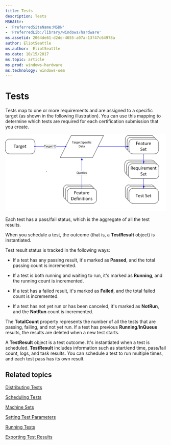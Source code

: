 ```yaml
---
title: Tests
description: Tests
MSHAttr:
- 'PreferredSiteName:MSDN'
- 'PreferredLib:/library/windows/hardware'
ms.assetid: 2064de61-d2de-4655-a07a-13f47c64978a
author: EliotSeattle
ms.author:  EliotSeattle
ms.date: 10/15/2017
ms.topic: article
ms.prod: windows-hardware
ms.technology: windows-oem
---
```


# Tests


Tests map to one or more requirements and are assigned to a specific target (as shown in the following illustration). You can use this mapping to determine which tests are required for each certification submission that you create.

![targetid](images/hck-win8-om-targetid.png)

Each test has a pass/fail status, which is the aggregate of all the test results.

When you schedule a test, the outcome (that is, a **TestResult** object) is instantiated.

Test result status is tracked in the following ways:

-   If a test has any passing result, it's marked as **Passed**, and the total passing count is incremented.

-   If a test is both running and waiting to run, it's marked as **Running**, and the running count is incremented.

-   If a test has a failed result, it's marked as **Failed**, and the total failed count is incremented.

-   If a test has not yet run or has been canceled, it's marked as **NotRun**, and the **NotRun** count is incremented.

The **TotalCount** property represents the number of all the tests that are passing, failing, and not yet run. If a test has previous **Running**/**InQueue** results, the results are deleted when a new test starts.

A **TestResult** object is a test outcome. It's instantiated when a test is scheduled. **TestResult** includes information such as start/end time, pass/fail count, logs, and task results. You can schedule a test to run multiple times, and each test pass has its own result.

## <span id="related_topics"></span>Related topics


[Distributing Tests](distributing-tests.md)

[Scheduling Tests](scheduling-tests.md)

[Machine Sets](machine-sets.md)

[Setting Test Parameters](setting-test-parameters.md)

[Running Tests](running-tests.md)

[Exporting Test Results](exporting-test-results.md)

 

 







